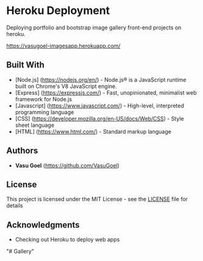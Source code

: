 # Heroku Deployment

Deploying portfolio and bootstrap image gallery front-end projects on heroku.

https://vasugoel-imagesapp.herokuapp.com/


## Built With

* [Node.js] (https://nodejs.org/en/) - Node.js® is a JavaScript runtime built on Chrome's V8 JavaScript engine.
* [Express] (https://expressjs.com/) - Fast, unopinionated, minimalist web framework for Node.js
* [Javascript] (https://www.javascript.com/) - High-level, interpreted programming language
* [CSS] (https://developer.mozilla.org/en-US/docs/Web/CSS) - Style sheet language
* [HTML] (https://www.html.com/) - Standard markup language

## Authors

* **Vasu Goel** (https://github.com/VasuGoel)

## License

This project is licensed under the MIT License - see the [LICENSE](https://github.com/VasuGoel/heroku-deploy-demo/blob/master/LICENSE) file for details

## Acknowledgments

* Checking out Heroku to deploy web apps

"# Gallery" 
